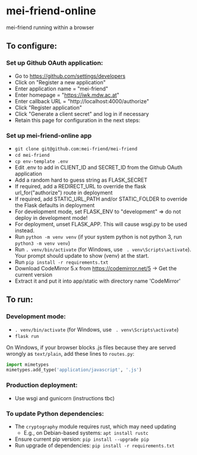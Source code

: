 # mei-friend-online
mei-friend running within a browser

## To configure:

### Set up Github OAuth application:
* Go to https://github.com/settings/developers
* Click on "Register a new application"
* Enter application name = "mei-friend"
* Enter homepage = "https://iwk.mdw.ac.at"
* Enter callback URL = "http://localhost:4000/authorize"
* Click "Register application"
* Click "Generate a client secret" and log in if necessary
* Retain this page for configuration in the next steps:

### Set up mei-friend-online app
* `git clone git@github.com:mei-friend/mei-friend`
* `cd mei-friend`
* `cp env-template .env`
* Edit .env to add in CLIENT_ID and SECRET_ID from the Github OAuth application
* Add a random hard to guess string as FLASK_SECRET
* If required, add a REDIRECT_URL to override the flask url_for("authorize") route in deployment
* If required, add STATIC_URL_PATH and/or STATIC_FOLDER to override the Flask defaults in deployment
* For development mode, set FLASK_ENV to "development" => do not deploy in development mode!
* For deployment, *un*set FLASK_APP. This will cause wsgi.py to be used instead.
* Run `python -m venv venv` (if your system python is not python 3, run `python3 -m venv venv`)
* Run `. venv/bin/activate` (for Windows, use ` . venv\Scripts\activate`). Your prompt should update to show (venv) at the start.
* Run `pip install -r requirements.txt`
* Download CodeMirror 5.x from <https://codemirror.net/5> -> Get the current version
* Extract it and put it into app/static with directory name 'CodeMirror'

## To run:
### Development mode:
* `. venv/bin/activate` (for Windows, use ` . venv\Scripts\activate`)
* `flask run`

On Windows, if your browser blocks .js files because they are served wrongly as `text/plain`, add these lines to `routes.py`:

```python
import mimetypes
mimetypes.add_type('application/javascript', '.js')
```
### Production deployment:
* Use wsgi and gunicorn (instructions tbc)

### To update Python dependencies:
* The `cryptography` module requires rust, which may need updating
    - E.g., on Debian-based systems: `apt install rustc`
* Ensure current pip version: `pip install --upgrade pip`
* Run upgrade of dependencies: `pip install -r requirements.txt`
